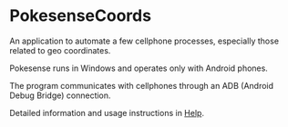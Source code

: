 # PokesenseCoords
An application to automate a few cellphone processes, especially those related to geo coordinates.

Pokesense runs in Windows and operates only with Android phones.

The program communicates with cellphones through an ADB (Android Debug Bridge) connection.

Detailed information and usage instructions in [Help](https://pokesense.rf.gd/help).
